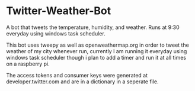 # Twitter-Weather-Bot
A bot that tweets the temperature, humidity, and weather. Runs at 9:30 everyday using windows task scheduler.

This bot uses tweepy as well as openweathermap.org in order to tweet the weather of my city whenever run, currently I am running it everyday using windows task scheduler though i plan to add a timer and run it at all times on a raspberry pi.

The access tokens and consumer keys were generated at developer.twitter.com and are in a dictionary in a seperate file.

